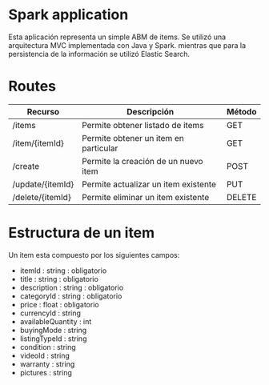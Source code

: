 # Spark application

Esta aplicación representa un simple ABM de items. Se utilizó una arquitectura
MVC implementada con Java y Spark. mientras que para la persistencia de la 
información se utilizó Elastic Search.

# Routes

| Recurso  | Descripción | Método |
| ------------- | ------------- | ------------- |
| /items  | Permite obtener listado de items  | GET  |
| /item/{itemId}  | Permite obtener un item en particular  | GET  |
| /create  | Permite la creación de un nuevo item  | POST  |
| /update/{itemId}  | Permite actualizar un item existente | PUT  |
| /delete/{itemId}  | Permite eliminar un item existente  | DELETE  |


# Estructura de un item

Un item esta compuesto por los siguientes campos:

- itemId : string : obligatorio
- title : string : obligatorio
- description : string : obligatorio
- categoryId : string : obligatorio
- price : float : obligatorio
- currencyId : string
- availableQuantity : int
- buyingMode : string
- listingTypeId : string
- condition : string
- videoId : string
- warranty : string
- pictures : string